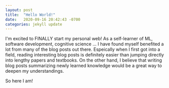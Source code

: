 ```yaml
---
layout: post
title:  "Hello World!"
date:   2020-09-16 20:42:43 -0700
categories: jekyll update
---
```

I'm excited to FINALLY start my personal web! As a self-learner of ML, software development, cognitive science ... I have found myself benefited a lot from many of the blog posts out there. Espeically when I first got into a field, reading interesting blog posts is definitely easier than jumping directly into lengthy papers and textbooks. On the other hand, I believe that writing blog posts summarizing newly learned knowledge would be a great way to deepen my understandings. 

So here I am!
